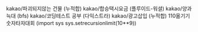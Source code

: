 kakao/파괴되지않는 건물 (누적합)
kakao/합승택시요금 (플루이드-워셜)
kakao/양과늑대 (bfs)
kakao/코딩테스트 공부 (다익스트라)
kakao/광고삽입 (누적합)
110옮기기
숫자타자대회 (import sys sys.setrecursionlimit(10**9))